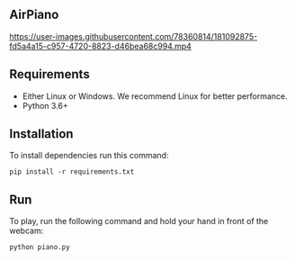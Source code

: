 ## AirPiano


https://user-images.githubusercontent.com/78360814/181092875-fd5a4a15-c957-4720-8823-d46bea68c994.mp4


## Requirements
- Either Linux or Windows. We recommend Linux for better performance.
- Python 3.6+


## Installation

To install dependencies run this command:
```
pip install -r requirements.txt
```
## Run 

To play, run the following command and hold your hand in front of the webcam:

```
python piano.py 
```
